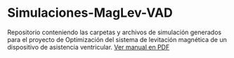 # Simulaciones-MagLev-VAD
Repositorio conteniendo las carpetas y archivos de simulación generados para el proyecto de Optimización del sistema de levitación magnética de un dispositivo de asistencia ventricular.
[Ver manual en PDF](Archivos_comlementarios/Guía_MagLev_CeNAT)

